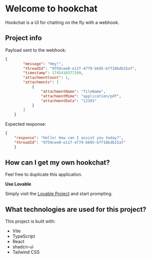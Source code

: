 # Welcome to hookchat

Hookchat is a UI for chatting on the fly with a webhook. 

## Project info

Payload sent to the webhook:

```json
{
        "message": "Hey!",
        "threadId": "9759cee0-e11f-4779-b695-bff18bdb15af",
        "timestamp": 1745410377299,
        "attachmentCount": 1,
        "attachments": [
            {
                "attachmentName": "fileName",
                "attachmentMime": "application/pdf",
                "attachmentData": "12345"
            }
        ]
    }
```

Expected response:

```json
{
    "response": "Hello! How can I assist you today?",
    "threadId": "9759cee0-e11f-4779-b695-bff18bdb15af"
    }
```

## How can I get my own hookchat?

Feel free to duplicate this application.

**Use Lovable**

Simply visit the [Lovable Project](https://lovable.dev/projects/f3d2b692-0341-48c9-914e-2c5a4e10459b) and start prompting.

## What technologies are used for this project?

This project is built with:

- Vite
- TypeScript
- React
- shadcn-ui
- Tailwind CSS

